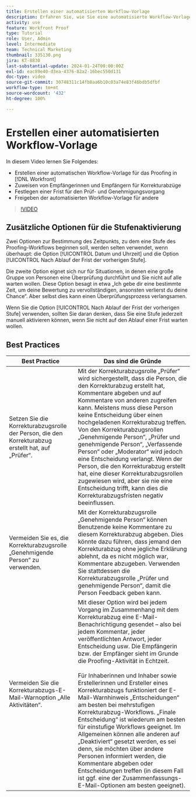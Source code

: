 ```yaml
---
title: Erstellen einer automatisierten Workflow-Vorlage
description: Erfahren Sie, wie Sie eine automatisierte Workflow-Vorlage erstellen, indem Sie Empfängerinnen bzw. Empfänger und Fristen für Korrekturabzüge festlegen. Geben Sie dann die Vorlage für andere Benutzende frei.
activity: use
feature: Workfront Proof
type: Tutorial
role: User, Admin
level: Intermediate
team: Technical Marketing
thumbnail: 335130.png
jira: KT-8830
last-substantial-update: 2024-01-24T00:00:00Z
exl-id: eac89e40-d3ea-4376-82a2-16bec550d131
doc-type: video
source-git-commit: 30748311c14fb8aa6b10c03a74e83f46bdb5dfbf
workflow-type: tm+mt
source-wordcount: '432'
ht-degree: 100%

---
```


# Erstellen einer automatisierten Workflow-Vorlage

In diesem Video lernen Sie Folgendes:

* Erstellen einer automatischen Workflow-Vorlage für das Proofing in [!DNL  Workfront]
* Zuweisen von Empfängerinnen und Empfängern für Korrekturabzüge
* Festlegen einer Frist für den Prüf- und Genehmigungsvorgang
* Freigeben der automatisierten Workflow-Vorlage für andere

>[!VIDEO](https://video.tv.adobe.com/v/335130/?quality=12&learn=on)

## Zusätzliche Optionen für die Stufenaktivierung

Zwei Optionen zur Bestimmung des Zeitpunkts, zu dem eine Stufe des Proofing-Workflows beginnen soll, werden selten verwendet, wenn überhaupt: die Option [!UICONTROL Datum und Uhrzeit] und die Option [!UICONTROL Nach Ablauf der Frist der vorherigen Stufe].

Die zweite Option eignet sich nur für Situationen, in denen eine große Gruppe von Personen eine Überprüfung durchführt und Sie nicht auf alle warten wollen. Diese Option besagt in etwa „Ich gebe dir eine bestimmte Zeit, um deine Bewertung zu vervollständigen, ansonsten verlierst du deine Chance“. Aber selbst dies kann einen Überprüfungsprozess verlangsamen.

Wenn Sie die Option [!UICONTROL Nach Ablauf der Frist der vorherigen Stufe] verwenden, sollten Sie daran denken, dass Sie eine Stufe jederzeit manuell aktivieren können, wenn Sie nicht auf den Ablauf einer Frist warten wollen.

## Best Practices

| Best Practice | Das sind die Gründe |
|---|---|
| Setzen Sie die Korrekturabzugsrolle der Person, die den Korrekturabzug erstellt hat, auf „Prüfer“. | Mit der Korrekturabzugsrolle „Prüfer“ wird sichergestellt, dass die Person, die den Korrekturabzug erstellt hat, Kommentare abgeben und auf Kommentare von anderen zugreifen kann. Meistens muss diese Person keine Entscheidung über einen hochgeladenen Korrekturabzug treffen. Von den Korrekturabzugsrollen „Genehmigende Person“, „Prüfer und genehmigende Person“, „Verfassende Person“ oder „Moderator“ wird jedoch eine Entscheidung verlangt. Wenn der Person, die den Korrekturabzug erstellt hat, eine dieser Korrekturabzugsrollen zugewiesen wird, aber sie nie eine Entscheidung trifft, kann dies die Korrekturabzugsfristen negativ beeinflussen. |
| Vermeiden Sie es, die Korrekturabzugsrolle „Genehmigende Person“ zu verwenden. | Mit der Korrekturabzugsrolle „Genehmigende Person“ können Benutzende keine Kommentare zu diesem Korrekturabzug abgeben. Dies könnte dazu führen, dass jemand den Korrekturabzug ohne jegliche Erklärung ablehnt, da es nicht möglich war, Kommentare abzugeben. Verwenden Sie stattdessen die Korrekturabzugsrolle „Prüfer und genehmigende Person“, damit die Person Feedback geben kann. |
| Vermeiden Sie die Korrekturabzugs-E-Mail-Warnoption „Alle Aktivitäten“. | Mit dieser Option wird bei jedem Vorgang im Zusammenhang mit dem Korrekturabzug eine E-Mail-Benachrichtigung gesendet – also bei jedem Kommentar, jeder veröffentlichten Antwort, jeder Entscheidung usw. Die Empfängerin bzw. der Empfänger sieht im Grunde die Proofing-Aktivität in Echtzeit.<br><br>Für Inhaberinnen und Inhaber sowie Erstellerinnen und Ersteller eines Korrekturabzugs funktioniert der E-Mail-Warnhinweis „Entscheidungen“ am besten bei mehrstufigen Korrekturabzug-Workflows. „Finale Entscheidung“ ist wiederum am besten für einstufige Workflows geeignet. Im Allgemeinen können alle anderen auf „Deaktiviert“ gesetzt werden, es sei denn, sie möchten über andere Personen informiert werden, die Kommentare abgeben oder Entscheidungen treffen (in diesem Fall ist ggf. eine der Zusammenfassungs-E-Mail-Optionen am besten geeignet). |
